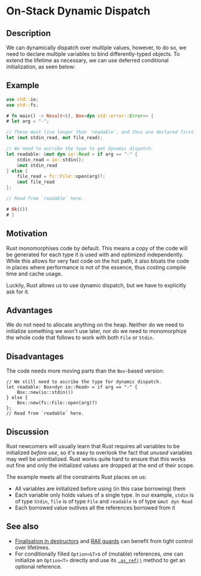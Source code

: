 # On-Stack Dynamic Dispatch

## Description

We can dynamically dispatch over multiple values, however, to do so, we need to
declare multiple variables to bind differently-typed objects. To extend the
lifetime as necessary, we can use deferred conditional initialization, as seen
below:

## Example

```rust
use std::io;
use std::fs;

# fn main() -> Result<(), Box<dyn std::error::Error>> {
# let arg = "-";

// These must live longer than `readable`, and thus are declared first:
let (mut stdin_read, mut file_read);

// We need to ascribe the type to get dynamic dispatch.
let readable: &mut dyn io::Read = if arg == "-" {
    stdin_read = io::stdin();
    &mut stdin_read
} else {
    file_read = fs::File::open(arg)?;
    &mut file_read
};

// Read from `readable` here.

# Ok(())
# }
```

## Motivation

Rust monomorphises code by default. This means a copy of the code will be
generated for each type it is used with and optimized independently. While this
allows for very fast code on the hot path, it also bloats the code in places
where performance is not of the essence, thus costing compile time and cache
usage.

Luckily, Rust allows us to use dynamic dispatch, but we have to explicitly ask
for it.

## Advantages

We do not need to allocate anything on the heap. Neither do we need to
initialize something we won't use later, nor do we need to monomorphize the
whole code that follows to work with both `File` or `Stdin`.

## Disadvantages

The code needs more moving parts than the `Box`-based version:

```rust,ignore
// We still need to ascribe the type for dynamic dispatch.
let readable: Box<dyn io::Read> = if arg == "-" {
    Box::new(io::stdin())
} else {
    Box::new(fs::File::open(arg)?)
};
// Read from `readable` here.
```

## Discussion

Rust newcomers will usually learn that Rust requires all variables to be
initialized *before use*, so it's easy to overlook the fact that *unused*
variables may well be uninitialized. Rust works quite hard to ensure that this
works out fine and only the initialized values are dropped at the end of their
scope.

The example meets all the constraints Rust places on us:

- All variables are initialized before using (in this case borrowing) them
- Each variable only holds values of a single type. In our example, `stdin` is
  of type `Stdin`, `file` is of type `File` and `readable` is of type
  `&mut dyn Read`
- Each borrowed value outlives all the references borrowed from it

## See also

- [Finalisation in destructors](dtor-finally.md) and
  [RAII guards](../patterns/behavioural/RAII.md) can benefit from tight control
  over lifetimes.
- For conditionally filled `Option<&T>`s of (mutable) references, one can
  initialize an `Option<T>` directly and use its [`.as_ref()`] method to get an
  optional reference.

[`.as_ref()`]: https://doc.rust-lang.org/std/option/enum.Option.html#method.as_ref
